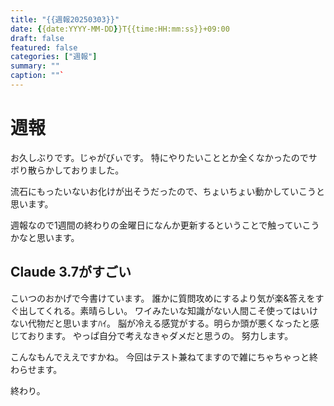 ```yaml
---
title: "{{週報20250303}}" 
date: {{date:YYYY-MM-DD}}T{{time:HH:mm:ss}}+09:00 
draft: false 
featured: false 
categories: ["週報"]  
summary: "" 
caption: ""`
---
```

# 週報
お久しぶりです。じゃがびぃです。
特にやりたいこととか全くなかったのでサボり散らかしておりました。

流石にもったいないお化けが出そうだったので、ちょいちょい動かしていこうと思います。

週報なので1週間の終わりの金曜日になんか更新するということで触っていこうかなと思います。

## Claude 3.7がすごい
こいつのおかげで今書けています。
誰かに質問攻めにするより気が楽&答えをすぐ出してくれる。素晴らしい。
ワイみたいな知識がない人間こそ使ってはいけない代物だと思いますﾊｲ。
脳が冷える感覚がする。明らか頭が悪くなったと感じております。
やっぱ自分で考えなきゃダメだと思うの。
努力します。

こんなもんでええですかね。
今回はテスト兼ねてますので雑にちゃちゃっと終わらせます。

終わり。